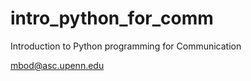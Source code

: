 # intro_python_for_comm


Introduction to Python programming for Communication

mbod@asc.upenn.edu

